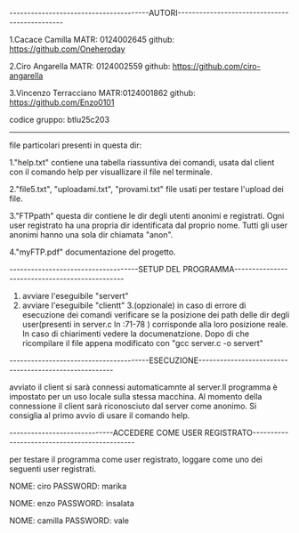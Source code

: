 ---------------------------------------AUTORI----------------------------------------------

1.Cacace Camilla MATR: 0124002645 github: https://github.com/Oneheroday

2.Ciro Angarella MATR: 0124002559 github: https://github.com/ciro-angarella

3.Vincenzo Terracciano MATR:0124001862 github: https://github.com/Enzo0101

codice gruppo: btlu25c203

-------------------------------------------------------------------------------------------
file particolari presenti in questa dir:

1."help.txt"
    contiene una tabella riassuntiva dei comandi, usata dal client con il comando help
    per visuallizare il file nel terminale.

2."file5.txt", "uploadami.txt", "provami.txt"
    file usati per testare l'upload dei file.

3."FTPpath"
    questa dir contiene le dir degli utenti anonimi e registrati. Ogni user registrato ha
    una propria dir identificata dal proprio nome. Tutti gli user anonimi hanno una sola dir
    chiamata "anon".

4."myFTP.pdf"
    documentazione del progetto.

------------------------------------SETUP DEL PROGRAMMA-----------------------------------------------
1. avviare l'eseguibile "servert"
2. avviare l'eseguibile "clientt"
3.(opzionale) in caso di errore di esecuzione dei comandi verificare se la posizione dei path
    delle dir degli user(presenti in server.c ln :71-78 ) corrisponde alla loro posizione reale.
    In caso di chiarimenti vedere la documenatzione.
    Dopo di che ricompilare il file appena modificato con "gcc server.c -o servert"

---------------------------------------ESECUZIONE------------------------------------------------------

avviato il client si sarà connessi automaticamnte al server.Il programma è impostato per un uso locale
sulla stessa macchina. Al momento della connessione il client sarà riconosciuto dal server come anonimo.
Si consiglia al primo avvio di usare il comando help.

-----------------------------ACCEDERE COME USER REGISTRATO---------------------------------------------

per testare il programma come user registrato, loggare come uno dei seguenti user registrati.

NOME: ciro
PASSWORD: marika

NOME: enzo
PASSWORD: insalata

NOME: camilla
PASSWORD: vale


